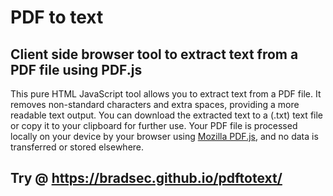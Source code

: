# PDF to text
## Client side browser tool to extract text from a PDF file using PDF.js

This pure HTML JavaScript tool allows you to extract text from a PDF file. It removes non-standard characters and extra spaces, providing a more readable text output. You can download the extracted text to a (.txt) text file or copy it to your clipboard for further use. Your PDF file is processed locally on your device by your browser using <a href="https://github.com/mozilla/pdf.js/" target="_blank">Mozilla PDF.js</a>, and no data is transferred or stored elsewhere.

## Try @ <a href="https://bradsec.github.io/pdftotext/">https://bradsec.github.io/pdftotext/</a>
